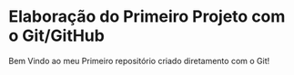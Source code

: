 # Elaboração do Primeiro Projeto com o Git/GitHub

Bem Vindo ao meu Primeiro repositório criado diretamento com o Git!

